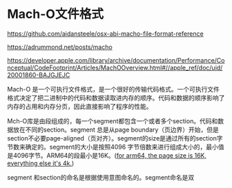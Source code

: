 # Mach-O文件格式

https://github.com/aidansteele/osx-abi-macho-file-format-reference

https://adrummond.net/posts/macho

https://developer.apple.com/library/archive/documentation/Performance/Conceptual/CodeFootprint/Articles/MachOOverview.html#//apple_ref/doc/uid/20001860-BAJGJEJC



Mach-O 是一个可执行文件格式，是一个很好的传输代码格式。一个可执行文件格式决定了把二进制中的代码和数据读取进内存的顺序。代码和数据的顺序影响了内存的占用和内存分页，因此直接影响了程序的性能。

Mch-O库是由段组成的，每一个segment都包含一个或者多个section。代码和数据放在不同的section。segment 总是从page boundary（页边界）开始，但是section不必要page-aligned（页对齐）。segment的size是通过所有的section字节数来确定的。segment的大小是按照4096 字节倍数来进行组成大小的，最小值是4096字节。ARM64的段最小是16K。([for arm64, ](https://developer.apple.com/videos/play/wwdc2016-406/?time=158)[the page size is 16K, everything else it's 4k.](https://developer.apple.com/videos/play/wwdc2016-406/?time=161))

segment 和section的命名是根据使用意图命名的。segment命名是双







